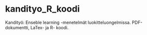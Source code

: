 # kandityo_R_koodi
Kandityö: Enseble learning -menetelmät luokitteluongelmissa. PDF-dokumentti, LaTex- ja R- koodi.
